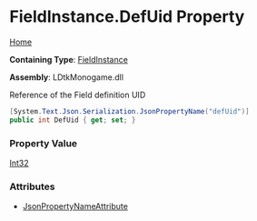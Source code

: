 # FieldInstance\.DefUid Property

[Home](../../../README.md)

**Containing Type**: [FieldInstance](../README.md)

**Assembly**: LDtkMonogame\.dll

  
Reference of the Field definition UID

```csharp
[System.Text.Json.Serialization.JsonPropertyName("defUid")]
public int DefUid { get; set; }
```

### Property Value

[Int32](https://docs.microsoft.com/en-us/dotnet/api/system.int32)

### Attributes

* [JsonPropertyNameAttribute](https://docs.microsoft.com/en-us/dotnet/api/system.text.json.serialization.jsonpropertynameattribute)


